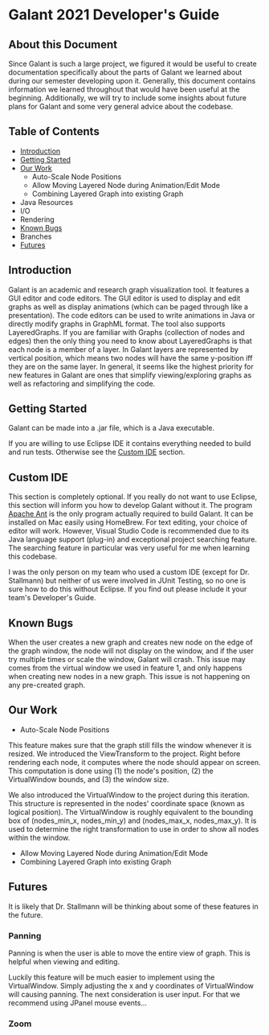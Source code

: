 # Galant 2021 Developer's Guide

## About this Document

Since Galant is such a large project, we figured it would be useful to create documentation specifically about the parts of Galant we learned about during our semester developing upon it. Generally, this document contains information we learned throughout that would have been useful at the beginning. Additionally, we will try to include some insights about future plans for Galant and some very general advice about the codebase.

## Table of Contents

- [Introduction](Galant2021.md#Introduction)
- [Getting Started](Galant2021.md#Getting-Started)
- [Our Work](Galant2021.md#Our-Work)
  - Auto-Scale Node Positions
  - Allow Moving Layered Node during Animation/Edit Mode
  - Combining Layered Graph into existing Graph
- Java Resources
- I/O
- Rendering
- [Known Bugs](Galant2021.md#Known-Bugs)
- Branches
- [Futures](Galant2021.md#Futures)

## Introduction

Galant is an academic and research graph visualization tool. It features a GUI editor and code editors. The GUI editor is used to display and edit graphs as well as display animations (which can be paged through like a presentation). The code editors can be used to write animations in Java or directly modify graphs in GraphML format. The tool also supports LayeredGraphs. If you are familiar with Graphs (collection of nodes and edges) then the only thing you need to know about LayeredGraphs is that each node is a member of a layer. In Galant layers are represented by vertical position, which means two nodes will have the same y-position iff they are on the same layer. In general, it seems like the highest priority for new features in Galant are ones that simplify viewing/exploring graphs as well as refactoring and simplifying the code.

## Getting Started

Galant can be made into a .jar file, which is a Java executable. 

If you are willing to use Eclipse IDE it contains everything needed to build and run tests. Otherwise see the [Custom IDE](Custom-IDE) section.

## Custom IDE

This section is completely optional. If you really do not want to use Eclipse, this section will inform you how to develop Galant without it. The program [Apache Ant](https://ant.apache.org/manual/install.html) is the only program actually required to build Galant. It can be installed on Mac easily using HomeBrew. For text editing, your choice of editor will work. However, Visual Studio Code is recommended due to its Java language support (plug-in) and exceptional project searching feature. The searching feature in particular was very useful for me when learning this codebase.

I was the only person on my team who used a custom IDE (except for Dr. Stallmann) but neither of us were involved in JUnit Testing, so no one is sure how to do this without Eclipse. If you find out please include it your team's Developer's Guide.

## Known Bugs

When the user creates a new graph and creates new node on the edge of the graph window, the node will not display on the window, and if the user try multiple times or scale the window, Galant will crash. This issue may comes from the virtual window we used in feature 1, and only happens when creating new nodes in a new graph. This issue is not happening on any pre-created graph.

## Our Work

- Auto-Scale Node Positions

This feature makes sure that the graph still fills the window whenever it is resized. We introduced the ViewTransform to the project. Right before rendering each node, it computes where the node should appear on screen. This computation is done using (1) the node's position, (2) the VirtualWindow bounds, and (3) the window size.

We also introduced the VirtualWindow to the project during this iteration. This structure is represented in the nodes' coordinate space (known as logical position). The VirtualWindow is roughly equivalent to the bounding box of (nodes_min_x, nodes_min_y) and (nodes_max_x, nodes_max_y). It is used to determine the right transformation to use in order to show all nodes within the window.

- Allow Moving Layered Node during Animation/Edit Mode
- Combining Layered Graph into existing Graph

## Futures

It is likely that Dr. Stallmann will be thinking about some of these features in the future.

### Panning

Panning is when the user is able to move the entire view of graph. This is helpful when viewing and editing.

Luckily this feature will be much easier to implement using the VirtualWindow. Simply adjusting the x and y coordinates of VirtualWindow will causing panning. The next consideration is user input. For that we recommend using JPanel mouse events...

### Zoom
